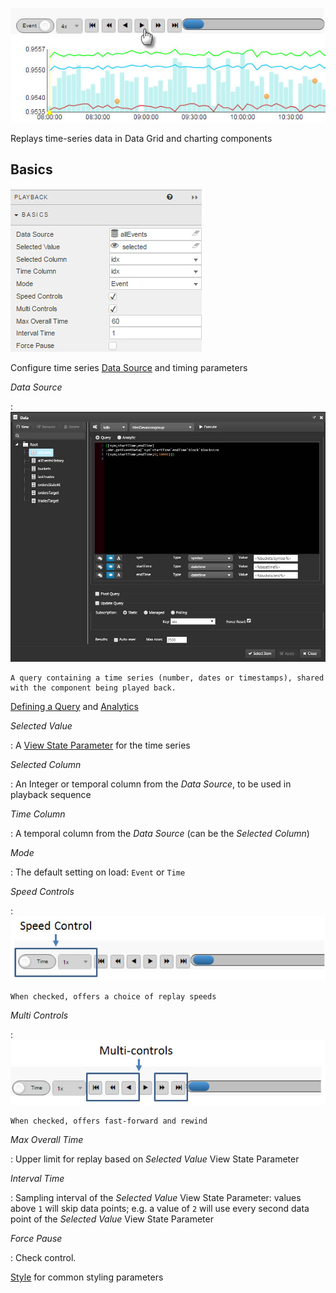 ![Screenshot](img/playbackhtmllight.jpg)

Replays time-series data in Data Grid and charting components


## Basics

![Screenshot](img/playbackmenu.jpg)

Configure time series <a href="#data-source">Data Source</a> and timing parameters


_Data Source_

: ![Screenshot](img/playbackdatasource.jpg)

    A query containing a time series (number, dates or timestamps), shared with the component being played back.  
<i class="fa fa-hand-o-right"></i> [Defining a Query](introduction/#defining-a-query) and [Analytics](introduction/#analytics)


_Selected Value_

: A [View State Parameter](introduction/#view-state-parameters) for the time series


_Selected Column_

: An Integer or temporal column from the _Data Source_, to be used in playback sequence


_Time Column_

: A temporal column from the _Data Source_ (can be the _Selected Column_)


_Mode_

: The default setting on load: `Event` or `Time` 


_Speed Controls_

: ![Screenshot](img/speedcontrolhtmllight.jpg)

    When checked, offers a choice of replay speeds

_Multi Controls_

: ![Screenshot](img/multicontrolshtmllight.jpg)

    When checked, offers fast-forward and rewind


_Max Overall Time_

: Upper limit <!-- in what units ETF? --> for replay based on _Selected Value_ View State Parameter


_Interval Time_

: Sampling interval of the _Selected Value_ View State Parameter: values above `1` will skip data points; e.g. a value of `2` will use every second data point of the _Selected Value_ View State Parameter


_Force Pause_

: Check control. 



<i class="fa fa-hand-o-right"></i> [Style](style) for common styling parameters